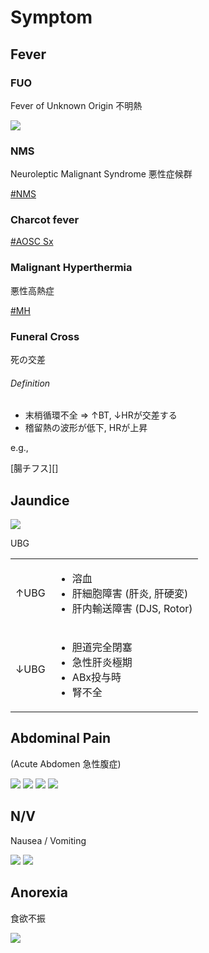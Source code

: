 <!--
Filename: 	Symptom.md
Project: 	/Users/shume/Developer/mnemosyne/docs/MMB/docs/0_Intro
Author: 	shumez <https://github.com/shumez>
Created: 	2019-09-06 14:35:6
Modified: 	2019-09-06 16:52:18
-----
Copyright (c) 2019 shumez
-->

# Symptom

## Fever

### FUO

Fever of Unknown Origin 不明熱

![](https://raw.githubusercontent.com/shumez/mnemosyne/master/docs/MMB/docs/img/0_Intro/fuo.jpg)


### NMS

Neuroleptic Malignant Syndrome 悪性症候群

[#NMS][NMS]


### Charcot fever

[#AOSC Sx][charcot]


### Malignant Hyperthermia

悪性高熱症

[#MH][MH]


### Funeral Cross

死の交差

<h6 id='funeral_cross-def'>Definition</h6>

- 末梢循環不全 &rArr; &uarr;BT, &darr;HRが交差する
- 稽留熱の波形が低下, HRが上昇

e.g., 

[腸チフス][]

## Jaundice

![](https://raw.githubusercontent.com/shumez/mnemosyne/master/docs/MMB/docs/img/b_Hepa/jaundice.jpg)

UBG

<table>
    <tbody>
        <tr>
            <td>&uarr;UBG</td>
            <td>
                <ul>
                    <li>溶血</li>
                    <li>肝細胞障害 (肝炎, 肝硬変)</li>
                    <li>肝内輸送障害 (DJS, Rotor)</li>
                </ul>
            </td>
        </tr>
        <tr>
            <td>&darr;UBG</td>
            <td>
                <ul>
                    <li>胆道完全閉塞</li>
                    <li>急性肝炎極期</li>
                    <li>ABx投与時</li>
                    <li>腎不全</li>
                </ul>
            </td>
        </tr>
    </tbody>
</table>


## Abdominal Pain

(Acute Abdomen 急性腹症)

<img src='https://raw.githubusercontent.com/shumez/mnemosyne/master/docs/MMB/docs/img/a_GE/abdominal_pain_location.jpg' class='lt'>
<img src='https://raw.githubusercontent.com/shumez/mnemosyne/master/docs/MMB/docs/img/a_GE/abdominal_pain_location2.jpg' class='lt'>
<img src='https://raw.githubusercontent.com/shumez/mnemosyne/master/docs/MMB/docs/img/a_GE/abdominal_pain_physiology.jpg' class='lt'>
<img src='https://raw.githubusercontent.com/shumez/mnemosyne/master/docs/MMB/docs/img/a_GE/abdominal_referencial_pain.jpg' class='lt'>


## N/V

Nausea / Vomiting

<img src='https://raw.githubusercontent.com/shumez/mnemosyne/master/docs/MMB/docs/img/a_GE/nv_1.jpg' class='lt'>
<img src='https://raw.githubusercontent.com/shumez/mnemosyne/master/docs/MMB/docs/img/a_GE/nv_2.jpg' class='lt'>


## Anorexia

食欲不振

<img src='https://raw.githubusercontent.com/shumez/mnemosyne/master/docs/MMB/docs/img/a_GE/anorexia.jpg' class='rt'>



##
<!-- ## -->
<!-- <h6 id='-def'>Definition</h6> -->
<!-- <h6 id='-eti'>Etiology</h6> -->
<!-- <h6 id='-epi'>Epidemiology</h6> -->
<!-- <h6 id='-cls'>Classification</h6> -->
<!-- <h6 id='-sx'>Sign and Symptom</h6> -->
<!-- <h6 id='-cmp'>Complication</h6> -->
<!-- <h6 id='-ex'>Examination</h6> -->
<!-- <h6 id='-dx'>Diagnosis</h6> -->
<!-- <h6 id='-tx'>Treatment</h6> -->
<!-- <h6 id='-prg'>Prognosis</h6> -->
<!-- <h6 id='-app'>Appendix</h6> -->

<!-- toc -->
[01]: #
[0101]: #

<!-- ref -->
[NMS]: ../../j_Neuro/Neurodegenerative/#NMS
[charcot]: ../../b_Hepa/Cholangio/#aosc-sx
[MH]: ../../m_Ans/General.md/#mh

<!-- fig -->

<!-- term -->

<!--
<style type="text/css">
	img{width: 51%; float: right;}
</style>
-->